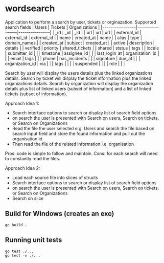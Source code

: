 # wordsearch
Application to perform a search by user, tickets or orginazation.
Supported search fields
| Users           | Tickets         | Organizations  |
|-----------------|-----------------|----------------|
| _id             | _id             | _id            |
| url             | url             | url            |
| external_id     | external_id     | external_id    |
| name            | created_at      | name           |
| alias           | type            | domain_names   |
| created_at      | subject         | created_at     |
| active          | description     | details        |
| verified        | priority        | shared_tickets |
| shared          | status          | tags           |
| locale          | submitter_id    |                |
| timezone        | assignee_id     |                |
| last_login_at   | organization_id |                |
| email           | tags            |                |
| phone           | has_incidents   |                |
| signature       | due_at          |                |
| organization_id | via             |                |
| tags            |                 |                |
| suspended       |                 |                |
| role            |                 |                |

Search by user will display the users details plus the linked organizations details.
Search by ticket will display the ticket information plus the linked organizations details.
Search by organization will display the organization details plus list of linked users (subset of information) and a list of linked tickets (subset of information).

Approach Idea 1:
- Search interface options to search or display list of search field options
- on search the user is presented with Search on users, Search on tickets, or Search on Organizations
- Read the file the user selected e.g. Users and search the file based on search input field and store the found information and pull out the organisation id.
- Then read the file of the related information i.e. organisation

Pros: code is simple to follow and maintain. 
Cons: for each search will need to constantly read the files.

Approach Idea 2:
- Load each source file into slices of structs
- Search interface options to search or display list of search field options
- on search the user is presented with Search on users, Search on tickets, or Search on Organizations
- Search on slice

## Build for Windows (creates an exe)
```
go build .
```

## Running unit tests
```
go test ./...
go test -v ./...
```